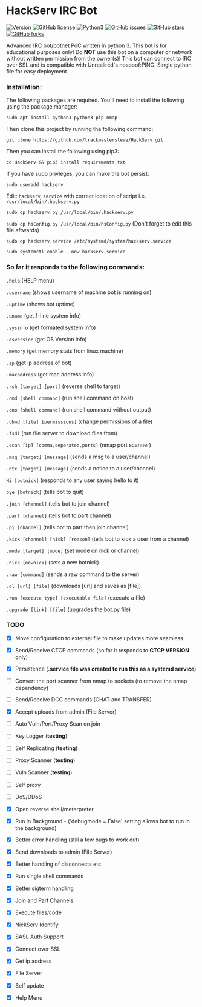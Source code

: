# HackServ IRC Bot

[![Version](https://img.shields.io/badge/version-1.2.0-red.svg)]() [![GitHub license](https://img.shields.io/github/license/trackmastersteve/HackServ.svg)](https://github.com/trackmastersteve/HackServ/tree/master/LICENSE) [![Python3](https://img.shields.io/badge/python-3.9-green.svg)]() [![GitHub issues](https://img.shields.io/github/issues/trackmastersteve/HackServ.svg)](https://github.com/trackmastersteve/HackServ/issues) [![GitHub stars](https://img.shields.io/github/stars/trackmastersteve/HackServ.svg)](https://github.com/trackmastersteve/HackServ/stargazers)  [![GitHub forks](https://img.shields.io/github/forks/trackmastersteve/HackServ.svg)](https://github.com/trackmastersteve/HackServ/network) 

Advanced IRC bot/botnet PoC written in python 3. This bot is for educational purposes only!
Do **NOT** use this bot on a computer or network without written permission from the owner(s)!
This bot can connect to IRC over SSL and is compatible with Unrealircd's nospoof:PING.
Single python file for easy deployment. 

### Installation:

The following packages are required. You'll need to install the following using the
package manager:

```sudo apt install python3 python3-pip nmap```

Then clone this project by running the following command:

```git clone https://github.com/trackmastersteve/HackServ.git```

Then you can install the following using pip3:

```cd HackServ && pip3 install requirements.txt```

If you have sudo privleges, you can make the bot persist:

```sudo useradd hackserv```

Edit: ```hackserv.service``` with correct location of script i.e. ```/usr/local/bin/.hackserv.py```

```sudo cp hackserv.py /usr/local/bin/.hackserv.py```

```sudo cp hsConfig.py /usr/local/bin/hsConfig.py``` (Don't forget to edit this file aftwards)

```sudo cp hackserv.service /etc/systemd/system/hackserv.service```

```sudo systemctl enable --now hackserv.service```

### So far it responds to the following commands:

```.help``` (HELP menu)

```.username``` (shows username of machine bot is running on)

```.uptime``` (shows bot uptime)

```.uname``` (get 1-line system info)

```.sysinfo``` (get formated system info)

```.osversion``` (get OS Version info)

```.memory``` (get memory stats from linux machine)

```.ip``` (get ip address of bot)

```.macaddress``` (get mac address info)

```.rsh [target] [port]``` (reverse shell to target)

```.cmd [shell command]``` (run shell command on host)

```.cno [shell command]``` (run shell command without output)

```.chmd [file] [permissions]``` (change permissions of a file)

```.fsdl``` (run file server to download files from)

```.scan [ip] [comma,seperated,ports]``` (nmap port scanner)

```.msg [target] [message]``` (sends a msg to a user/channel)

```.ntc [target] [message]``` (sends a notice to a user/channel)

```Hi [botnick]``` (responds to any user saying hello to it)

```bye [botnick]``` (tells bot to quit)

```.join [channel]``` (tells bot to join channel)

```.part [channel]``` (tells bot to part channel)

```.pj [channel]``` (tells bot to part then join channel)

```.kick [channel] [nick] [reason]``` (tells bot to kick a user from a channel)

```.mode [target] [mode]``` (set mode on nick or channel)

```.nick [newnick]``` (sets a new botnick)

```.raw [command]``` (sends a raw command to the server)

```.dl [url] [file]``` (downloads [url] and saves as [file])

```.run [execute type] [executable file]``` (execute a file)

```.upgrade [link] [file]``` (upgrades the bot.py file)

### TODO

- [x] Move configuration to external file to make updates more seamless

- [x] Send/Receive CTCP commands (so far it responds to **CTCP VERSION** only)

- [x] Persistence (**.service file was created to run this as a systemd service**)

- [ ] Convert the port scanner from nmap to sockets (to remove the nmap dependency)

- [ ] Send/Receive DCC commands (CHAT and TRANSFER)

- [x] Accept uploads from admin (File Server)

- [ ] Auto Vuln/Port/Proxy Scan on join

- [ ] Key Logger (**testing**)

- [ ] Self Replicating (**testing**)

- [ ] Proxy Scanner (**testing**)

- [ ] Vuln Scanner (**testing**)

- [ ] Self proxy

- [ ] DoS/DDoS

- [x] Open reverse shell/meterpreter

- [x] Run in Background - ('debugmode = False' setting allows bot to run in the background)

- [x] Better error handling (still a few bugs to work out)

- [x] Send downloads to admin (File Server)

- [x] Better handling of disconnects etc.

- [x] Run single shell commands

- [x] Better sigterm handling

- [x] Join and Part Channels

- [x] Execute files/code

- [x] NickServ Identify

- [x] SASL Auth Support

- [x] Connect over SSL 

- [x] Get ip address

- [x] File Server

- [x] Self update

- [x] Help Menu

